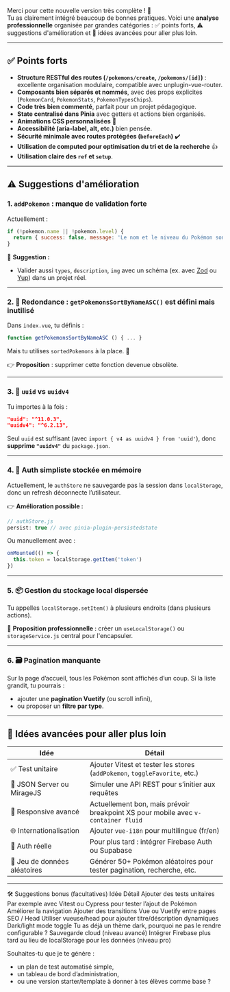 Merci pour cette nouvelle version très complète ! 👏  
Tu as clairement intégré beaucoup de bonnes pratiques. Voici une **analyse professionnelle** organisée par grandes catégories : ✅ points forts, ⚠️ suggestions d'amélioration et 🧠 idées avancées pour aller plus loin.

---

## ✅ Points forts

- **Structure RESTful des routes (`/pokemons/create`, `/pokemons/[id]`)** : excellente organisation modulaire, compatible avec unplugin-vue-router.
- **Composants bien séparés et nommés**, avec des props explicites (`PokemonCard`, `PokemonStats`, `PokemonTypesChips`).
- **Code très bien commenté**, parfait pour un projet pédagogique.
- **State centralisé dans Pinia** avec getters et actions bien organisés.
- **Animations CSS personnalisées** 🎨
- **Accessibilité (aria-label, alt, etc.)** bien pensée.
- **Sécurité minimale avec routes protégées (`beforeEach`)** ✔️
- **Utilisation de computed pour optimisation du tri et de la recherche** 👍
- **Utilisation claire des `ref` et `setup`**.

---

## ⚠️ Suggestions d'amélioration

### 1. `addPokemon` : manque de validation forte

Actuellement :
```js
if (!pokemon.name || !pokemon.level) {
  return { success: false, message: 'Le nom et le niveau du Pokémon sont obligatoires' }
}
```

🔧 **Suggestion :**
- Valider aussi `types`, `description`, `img` avec un schéma (ex. avec [Zod](https://zod.dev/) ou [Yup](https://github.com/jquense/yup)) dans un projet réel.

---

### 2. 🔄 Redondance : `getPokemonsSortByNameASC()` est défini mais inutilisé

Dans `index.vue`, tu définis :

```js
function getPokemonsSortByNameASC () { ... }
```

Mais tu utilises `sortedPokemons` à la place. 🔁

👉 **Proposition** : supprimer cette fonction devenue obsolète.

---

### 3. 🧼 `uuid` vs `uuidv4`

Tu importes à la fois :

```json
"uuid": "^11.0.3",
"uuidv4": "^6.2.13",
```

Seul `uuid` est suffisant (avec `import { v4 as uuidv4 } from 'uuid'`), donc **supprime `"uuidv4"`** du `package.json`.

---

### 4. 🔐 Auth simpliste stockée en mémoire

Actuellement, le `authStore` ne sauvegarde pas la session dans `localStorage`, donc un refresh déconnecte l’utilisateur.

👉 **Amélioration possible :**
```js
// authStore.js
persist: true // avec pinia-plugin-persistedstate
```

Ou manuellement avec :
```js
onMounted(() => {
  this.token = localStorage.getItem('token')
})
```

---

### 5. 📦 Gestion du stockage local dispersée

Tu appelles `localStorage.setItem()` à plusieurs endroits (dans plusieurs actions).

🔧 **Proposition professionnelle :** créer un `useLocalStorage()` ou `storageService.js` central pour l'encapsuler.

---

### 6. 🗃️ Pagination manquante

Sur la page d’accueil, tous les Pokémon sont affichés d’un coup. Si la liste grandit, tu pourrais :

- ajouter une **pagination Vuetify** (ou scroll infini),
- ou proposer un **filtre par type**.

---

## 🧠 Idées avancées pour aller plus loin

| Idée | Détail |
|------|--------|
| ✅ Test unitaire | Ajouter Vitest et tester les stores (`addPokemon`, `toggleFavorite`, etc.) |
| 💾 JSON Server ou MirageJS | Simuler une API REST pour s’initier aux requêtes |
| 📱 Responsive avancé | Actuellement bon, mais prévoir breakpoint XS pour mobile avec `v-container fluid` |
| 🌐 Internationalisation | Ajouter `vue-i18n` pour multilingue (fr/en) |
| 🔐 Auth réelle | Pour plus tard : intégrer Firebase Auth ou Supabase |
| 🧪 Jeu de données aléatoires | Générer 50+ Pokémon aléatoires pour tester pagination, recherche, etc. |

---

🛠 Suggestions bonus (facultatives)
Idée	Détail
Ajouter des tests unitaires	Par exemple avec Vitest ou Cypress pour tester l’ajout de Pokémon
Améliorer la navigation	Ajouter des transitions Vue ou Vuetify entre pages
SEO / Head	Utiliser vueuse/head pour ajouter titre/déscription dynamiques
Dark/light mode toggle	Tu as déjà un thème dark, pourquoi ne pas le rendre configurable ?
Sauvegarde cloud (niveau avancé)	Intégrer Firebase plus tard au lieu de localStorage pour les données (niveau pro)

Souhaites-tu que je te génère :
- un plan de test automatisé simple,
- un tableau de bord d’administration,
- ou une version starter/template à donner à tes élèves comme base ?
